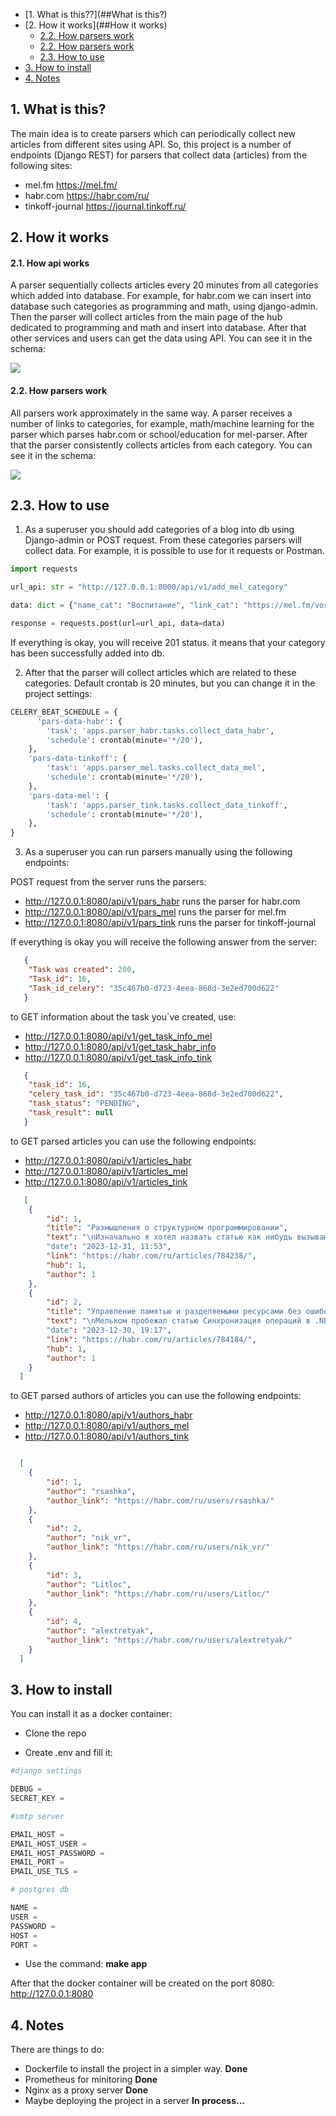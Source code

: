 + [1. What is this??](##What is this?)
+ [2. How it works](##How it works)
  + [2.2. How parsers work](####2.2.-How-parsers-work)
  + [2.2. How parsers work](####2.2.-How-parsers-work)
  + [2.3. How to use](####2.3.-How-to-use)
+ [3. How to install](##3.-How-to-install)
+ [4. Notes ](##4.-Notes )


## 1. What is this?

The main idea is to create parsers which can periodically collect new articles
from different sites using API. So, this project is a number of endpoints (Django REST) for parsers that collect data (articles) from the following sites:

+ mel.fm https://mel.fm/
+ habr.com https://habr.com/ru/
+ tinkoff-journal https://journal.tinkoff.ru/


## 2. How it works


#### 2.1. How api works

A parser sequentially collects articles every 20 minutes from all categories which added into database.
For example, for habr.com we can insert into database such categories as programming and math, using django-admin.
Then the parser will collect articles from the main page of the hub dedicated to programming and math and insert into database. 
After that other services and users can get the data using API.
You can see it in the schema:

![](https://github.com/iriskin77/Habr_parser_api/blob/master/images/dj_pars.png)

#### 2.2. How parsers work

All parsers work approximately in the same way. A parser receives a number of links to categories, for example,
math/machine learning for the parser which parses habr.com or school/education for mel-parser. After that the parser
consistently collects articles from each category. You can see it in the schema:

![](https://github.com/iriskin77/Habr_parser_api/blob/master/images/drf_api_parsers.png)

## 2.3. How to use

1) As a superuser you should add categories of a blog into db using Django-admin or POST request.
From these categories parsers will collect data.
For example, it is possible to use for it requests or Postman. 

```python
import requests

url_api: str = "http://127.0.0.1:8000/api/v1/add_mel_category"

data: dict = {"name_cat": "Воспитание", "link_cat": "https://mel.fm/vospitaniye"}

response = requests.post(url=url_api, data=data)

```
If everything is okay, you will receive 201 status. 
it means that your category has been successfully added into db.

2) After that the parser will collect articles which are related to these categories. 
Default crontab is 20 minutes, but you can change it in the project settings:

```python
CELERY_BEAT_SCHEDULE = {
      'pars-data-habr': {
        'task': 'apps.parser_habr.tasks.collect_data_habr',
        'schedule': crontab(minute='*/20'),
    },
    'pars-data-tinkoff': {
        'task': 'apps.parser_mel.tasks.collect_data_mel',
        'schedule': crontab(minute='*/20'),
    },
    'pars-data-mel': {
        'task': 'apps.parser_tink.tasks.collect_data_tinkoff',
        'schedule': crontab(minute='*/20'),
    },
}
```

3) As a superuser you can run parsers manually using the following endpoints:

POST request from the server runs the parsers:

+ http://127.0.0.1:8080/api/v1/pars_habr runs the parser for habr.com
+ http://127.0.0.1:8080/api/v1/pars_mel runs the parser for mel.fm
+ http://127.0.0.1:8080/api/v1/pars_tink runs the parser for tinkoff-journal

If everything is okay you will receive the following answer from the server:
```json
   {
    "Task was created": 200,
    "Task_id": 16,
    "Task_id_celery": "35c467b0-d723-4eea-868d-3e2ed700d622"
   }
```

to GET information about the task you`ve created, use:

+ http://127.0.0.1:8080/api/v1/get_task_info_mel
+ http://127.0.0.1:8080/api/v1/get_task_habr_info
+ http://127.0.0.1:8080/api/v1/get_task_info_tink

```json
   {
    "task_id": 16,
    "celery_task_id": "35c467b0-d723-4eea-868d-3e2ed700d622",
    "task_status": "PENDING",
    "task_result": null
   }
```

to GET parsed articles you can use the following endpoints:

+ http://127.0.0.1:8080/api/v1/articles_habr
+ http://127.0.0.1:8080/api/v1/articles_mel
+ http://127.0.0.1:8080/api/v1/articles_tink

```json
   [
    {
        "id": 1,
        "title": "Размышления о структурном программировании",
        "text": "\nИзначально я хотел назвать статью как нибудь вызывающе, например, \"Как наука может превращаться в религию\..."
        "date": "2023-12-31, 11:53",
        "link": "https://habr.com/ru/articles/784238/",
        "hub": 1,
        "author": 1
    },
    {
        "id": 2,
        "title": "Управление памятью и разделяемыми ресурсами без ошибок",
        "text": "\nМельком пробежал статью Синхронизация операций в .NET на примерах / Хабр, после чего..."
        "date": "2023-12-30, 19:17",
        "link": "https://habr.com/ru/articles/784184/",
        "hub": 1,
        "author": 1
    }
  ]
```

to GET parsed authors of articles you can use the following endpoints:

+ http://127.0.0.1:8080/api/v1/authors_habr
+ http://127.0.0.1:8080/api/v1/authors_mel
+ http://127.0.0.1:8080/api/v1/authors_tink

```json

  [
    {
        "id": 1,
        "author": "rsashka",
        "author_link": "https://habr.com/ru/users/rsashka/"
    },
    {
        "id": 2,
        "author": "nik_vr",
        "author_link": "https://habr.com/ru/users/nik_vr/"
    },
    {
        "id": 3,
        "author": "Litloc",
        "author_link": "https://habr.com/ru/users/Litloc/"
    },
    {
        "id": 4,
        "author": "alextretyak",
        "author_link": "https://habr.com/ru/users/alextretyak/"
    }
  ]  

```

## 3. How to install

You can install it as a docker container:

+ Clone the repo

+ Create .env and fill it:

```python
#django settings

DEBUG = 
SECRET_KEY = 

#smtp server

EMAIL_HOST = 
EMAIL_HOST_USER = 
EMAIL_HOST_PASSWORD = 
EMAIL_PORT = 
EMAIL_USE_TLS = 

# postgres db

NAME =
USER =
PASSWORD =
HOST =
PORT =

```

+ Use the command: <strong>make app</strong>

After that the docker container will be created on the port 8080: http://127.0.0.1:8080

## 4. Notes 

There are things to do:

+ Dockerfile to install the project in a simpler way. <strong>Done</strong>
+ Prometheus for minitoring <strong>Done</strong>
+ Nginx as a proxy server <strong>Done</strong>
+ Maybe deploying the project in a server <strong>In process...</strong>
